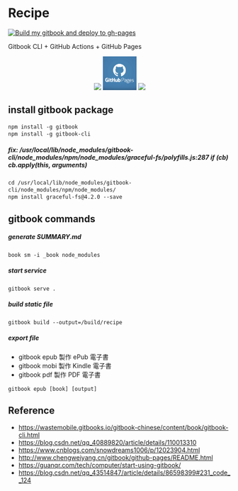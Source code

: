 # Recipe
[![Build my gitbook and deploy to gh-pages](https://github.com/kimi0230/Recipe/actions/workflows/build.yml/badge.svg)](https://github.com/kimi0230/Recipe/actions/workflows/build.yml)

Gitbook CLI + GitHub Actions + GitHub Pages


<p align="middle">
    <img src="https://avatars.githubusercontent.com/u/7111340?s=200&v=4"  width="15%"/>
    <img src="https://raw.githubusercontent.com/github/explore/80688e429a7d4ef2fca1e82350fe8e3517d3494d/collections/github-pages-examples/github-pages-examples.png"  width="15%"/>
    <img src="https://avatars.githubusercontent.com/u/44036562?s=200&v=4" " width="15%"/>
</>


## install gitbook package
``` shell
npm install -g gitbook
npm install -g gitbook-cli
```

##### fix: /usr/local/lib/node_modules/gitbook-cli/node_modules/npm/node_modules/graceful-fs/polyfills.js:287 if (cb) cb.apply(this, arguments)
```
cd /usr/local/lib/node_modules/gitbook-cli/node_modules/npm/node_modules/
npm install graceful-fs@4.2.0 --save
```

## gitbook commands

##### generate SUMMARY.md
```
book sm -i _book node_modules 
```

##### start service
```
gitbook serve .
```

##### build static file
```
gitbook build --output=/build/recipe
```

##### export file
* gitbook epub 製作 ePub 電子書
* gitbook mobi 製作 Kindle 電子書
* gitbook pdf 製作 PDF 電子書
```
gitbook epub [book] [output]
```

## Reference
* https://wastemobile.gitbooks.io/gitbook-chinese/content/book/gitbook-cli.html
* https://blog.csdn.net/qq_40889820/article/details/110013310
* https://www.cnblogs.com/snowdreams1006/p/12023904.html
* http://www.chengweiyang.cn/gitbook/github-pages/README.html
* https://guanqr.com/tech/computer/start-using-gitbook/
* https://blog.csdn.net/qq_43514847/article/details/86598399#231_code__124
